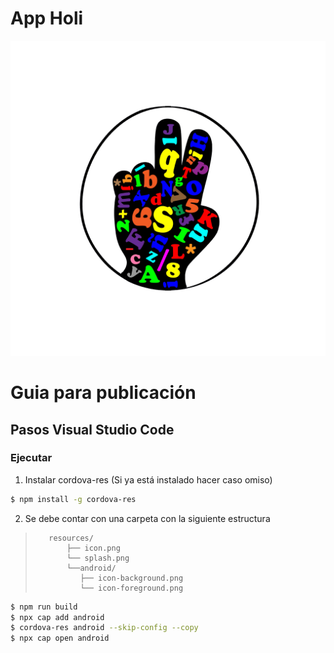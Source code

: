 # App Holi
![Logo](./resources/icon.png)

# Guia para publicación

## Pasos Visual Studio Code

### Ejecutar
1. Instalar cordova-res (Si ya está instalado hacer caso omiso)
```bash
$ npm install -g cordova-res
```

2. Se debe contar con una carpeta con la siguiente estructura

>        resources/
>            ├── icon.png
>            └── splash.png
>            └──android/
>            	├── icon-background.png
>            	└── icon-foreground.png

```bash
$ npm run build
$ npx cap add android 
$ cordova-res android --skip-config --copy
$ npx cap open android
```